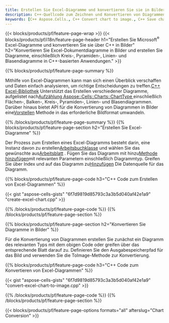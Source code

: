 ```yaml
---
title: Erstellen Sie Excel-Diagramme und konvertieren Sie sie in Bilder über C++
description: C++-Quellcode zum Zeichnen und Konvertieren von Diagrammen oder Diagrammen in Microsoft Excel mithilfe der C++-Bibliothek
keywords: [C++ Aspose.Cells., C++ Convert chart to image., C++ Save chart to image., C++ chart to image., create charts in C++., insert charts in C++., manage charts in C++]
---
```

{{< blocks/products/pf/feature-page-wrap >}}
{{< blocks/products/pf/i18n/feature-page-header h1="Erstellen Sie Microsoft<sup>&reg;</sup> Excel-Diagramme und konvertieren Sie sie über C++ in Bilder" h2="Konvertieren Sie Excel-Dokumentdiagramme in Bilder und erstellen Sie Diagramme, einschließlich Kreis-, Pyramiden-, Linien- und Blasendiagramme in C++-basierten Anwendungen." >}}

{{% blocks/products/pf/feature-page-summary %}}

 Mithilfe von Excel-Diagrammen kann man sich einen Überblick verschaffen und Daten einfach analysieren, um richtige Entscheidungen zu treffen.[C++ Excel-Bibliothek](/cells/de/cpp/) Unterstützt das Erstellen verschiedener Diagramme, aufgelistet nach[Aufzählung Aspose::Cells::Charts::ChartType
](https://reference.aspose.com/cells/cpp/aspose.cells.charts/charttype/) einschließlich Flächen-, Balken-, Kreis-, Pyramiden-, Linien- und Blasendiagrammen. Darüber hinaus bietet API für die Konvertierung von Diagrammen in Bilder eine[Vorstellen](https://reference.aspose.com/cells/cpp/aspose.cells.charts/chart/toimage/) Methode in das erforderliche Bildformat umwandeln.

{{% /blocks/products/pf/feature-page-summary %}}
{{% blocks/products/pf/feature-page-section h2="Erstellen Sie Excel-Diagramme" %}}

 Der Prozess zum Erstellen eines Excel-Diagramms besteht darin, eine Instanz davon zu erstellen[Arbeitsbuchklasse](https://reference.aspose.com/cells/cpp/aspose.cells/workbook/) und wählen Sie das gewünschte aus[Arbeitsblatt](https://reference.aspose.com/cells/cpp/aspose.cells/worksheet/) . Fügen Sie das Diagramm mit hinzu[Methode hinzufügen](https://reference.aspose.com/cells/cpp/aspose.cells.charts/chartcollection/add/)mit relevanten Parametern einschließlich Diagrammtyp. Greifen Sie über Index und auf das Diagramm zu[Hinzufügen](https://reference.aspose.com/cells/cpp/aspose.cells.charts/seriescollection/add/) Die Datenquelle für das Diagramm.

{{% blocks/products/pf/feature-page-code h3="C++ Code zum Erstellen von Excel-Diagrammen" %}}

{{< gist "aspose-cells-gists" "6f7d9819d85793c3a3b5d040af42e1a9" "create-excel-chart.cpp" >}}

{{% /blocks/products/pf/feature-page-code %}}
{{% /blocks/products/pf/feature-page-section %}}

{{% blocks/products/pf/feature-page-section h2="Konvertieren Sie Diagramme in Bilder" %}}


Für die Konvertierung von Diagrammen erstellen Sie zunächst ein Diagramm des relevanten Typs mit dem obigen Code oder greifen über das entsprechende Blatt darauf zu. Definieren Sie den Ausgabespeicherpfad für das Bild und verwenden Sie die ToImage-Methode zur Konvertierung.

 
{{% blocks/products/pf/feature-page-code h3="C++ Code zum Konvertieren von Excel-Diagrammen" %}}

{{< gist "aspose-cells-gists" "6f7d9819d85793c3a3b5d040af42e1a9" "convert-excel-chart-to-image.cpp" >}}

{{% /blocks/products/pf/feature-page-code %}}
{{% /blocks/products/pf/feature-page-section %}}

{{< blocks/products/pf/feature-page-options formats="all" afterslug="Chart Conversion" >}}
